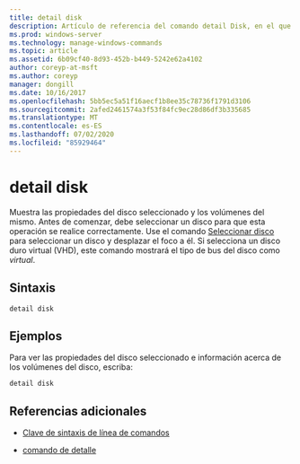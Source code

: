 ```yaml
---
title: detail disk
description: Artículo de referencia del comando detail Disk, en el que se muestran las propiedades del disco seleccionado y de los volúmenes de ese disco.
ms.prod: windows-server
ms.technology: manage-windows-commands
ms.topic: article
ms.assetid: 6b09cf40-8d93-452b-b449-5242e62a4102
author: coreyp-at-msft
ms.author: coreyp
manager: dongill
ms.date: 10/16/2017
ms.openlocfilehash: 5bb5ec5a51f16aecf1b8ee35c78736f1791d3106
ms.sourcegitcommit: 2afed2461574a3f53f84fc9ec28d86df3b335685
ms.translationtype: MT
ms.contentlocale: es-ES
ms.lasthandoff: 07/02/2020
ms.locfileid: "85929464"
---
```

# <a name="detail-disk"></a>detail disk

Muestra las propiedades del disco seleccionado y los volúmenes del mismo. Antes de comenzar, debe seleccionar un disco para que esta operación se realice correctamente. Use el comando [Seleccionar disco](select-disk.md) para seleccionar un disco y desplazar el foco a él. Si selecciona un disco duro virtual (VHD), este comando mostrará el tipo de bus del disco como *virtual*.

## <a name="syntax"></a>Sintaxis

```
detail disk
```

## <a name="examples"></a>Ejemplos

Para ver las propiedades del disco seleccionado e información acerca de los volúmenes del disco, escriba:

```
detail disk
```

## <a name="additional-references"></a>Referencias adicionales

- [Clave de sintaxis de línea de comandos](command-line-syntax-key.md)

- [comando de detalle](detail.md)
